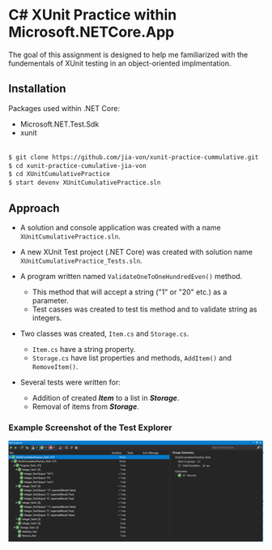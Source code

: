 # C# XUnit Practice within Microsoft.NETCore.App

The goal of this assignment is designed to help me familiarized with the fundementals of XUnit testing in an object-oriented implmentation.
 

## Installation

Packages used within .NET Core:
- Microsoft.NET.Test.Sdk
- xunit

```bash

$ git clone https://github.com/jia-von/xunit-practice-cummulative.git
$ cd xunit-practice-cumulative-jia-von
$ cd XUnitCumulativePractice
$ start devenv XUnitCumulativePractice.sln

```

## Approach

 - A solution and console application was created with a name `XUnitCumulativePractice.sln`.
 - A new XUnit Test project (.NET Core) was created with solution name `XUnitCumulativePractice_Tests.sln`.

 - A program written named `ValidateOneToOneHundredEven()` method.
   - This method that will accept a string ("1" or "20" etc.)  as a parameter.
	- Test casses was created to test tis method and to validate string as integers. 

- Two classes was created, `Item.cs` and `Storage.cs`.
  - `Item.cs` have a string property.
  - `Storage.cs` have list properties and methods, `AddItem()` and `RemoveItem()`. 

- Several tests were written for:
  - Addition of created ***Item*** to a list in ***Storage***.
  - Removal of items from ***Storage***.

### Example Screenshot of the Test Explorer
 		
![Example Screenshot of XUnit testing](/References/Program_Tests.PNG)
